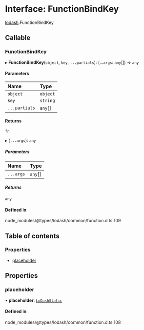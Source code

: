 # Interface: FunctionBindKey

[lodash](../modules/lodash.md).FunctionBindKey

## Callable

### FunctionBindKey

▸ **FunctionBindKey**(`object`, `key`, `...partials`): (...`args`: `any`[]) => `any`

#### Parameters

| Name          | Type     |
| :------------ | :------- |
| `object`      | `object` |
| `key`         | `string` |
| `...partials` | `any`[]  |

#### Returns

`fn`

▸ (`...args`): `any`

##### Parameters

| Name      | Type    |
| :-------- | :------ |
| `...args` | `any`[] |

##### Returns

`any`

#### Defined in

node_modules/@types/lodash/common/function.d.ts:109

## Table of contents

### Properties

- [placeholder](lodash.FunctionBindKey.md#placeholder)

## Properties

### placeholder

• **placeholder**: [`LoDashStatic`](lodash.LoDashStatic.md)

#### Defined in

node_modules/@types/lodash/common/function.d.ts:108
